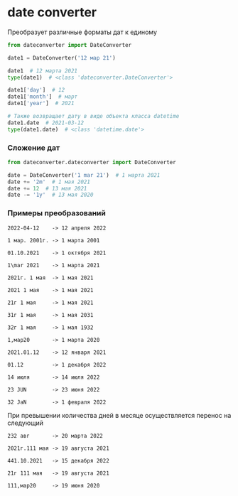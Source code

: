 # date converter

Преобразует различные форматы дат к единому

```python
from dateconverter import DateConverter

date1 = DateConverter('12 мар 21')

date1  # 12 марта 2021
type(date1)  # <class 'dateconverter.DateConverter'>

date1['day']  # 12
date1['month']  # март
date1['year']  # 2021

# Также возвращает дату в виде объекта класса datetime
date1.date  # 2021-03-12
type(date1.date)  # <class 'datetime.date'>
```
### Сложение дат

```python
from dateconverter.dateconverter import DateConverter

date = DateConverter('1 mar 21')  # 1 марта 2021
date += '2m'  # 1 мая 2021
date += 12  # 13 мая 2021
date -= '1y'  # 13 мая 2020
```

### Примеры преобразований

    2022-04-12    -> 12 апреля 2022

    1 мар. 2001г. -> 1 марта 2001
    
    01.10.2021    -> 1 октября 2021
    
    1\mar 2021    -> 1 марта 2021
    
    2021г. 1 мая  -> 1 мая 2021
    
    2021 1 мая    -> 1 мая 2021
    
    21г 1 мая     -> 1 мая 2021
    
    31г 1 мая     -> 1 мая 2031
    
    32г 1 мая     -> 1 мая 1932

    1,мар20       -> 1 марта 2020
    
    2021.01.12    -> 12 января 2021
    
    01.12         -> 1 декабря 2022
    
    14 июля       -> 14 июля 2022
    
    23 JUN        -> 23 июня 2022
    
    32 JaN        -> 1 февраля 2022

При превышении количества дней в месяце осуществляется перенос на следующий
    
    232 авг       -> 20 марта 2022
    
    2021г.111 мая -> 19 августа 2021
    
    441.10.2021   -> 15 декабря 2022
    
    21г 111 мая   -> 19 августа 2021
    
    111,мар20     -> 19 июня 2020

